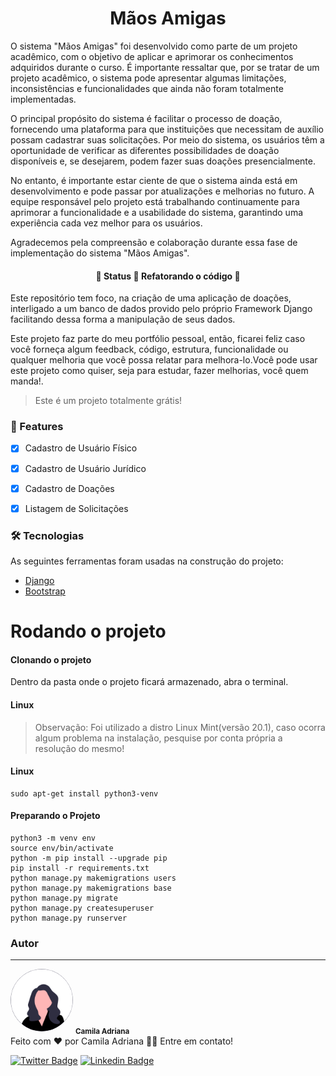 <h1 align="center">Mãos Amigas</h1>
<p>
O sistema "Mãos Amigas" foi desenvolvido como parte de um projeto acadêmico, com o objetivo de aplicar e aprimorar os conhecimentos adquiridos durante o curso. É importante ressaltar que, por se tratar de um projeto acadêmico, o sistema pode apresentar algumas limitações, inconsistências e funcionalidades que ainda não foram totalmente implementadas.
</p>
<p>
O principal propósito do sistema é facilitar o processo de doação, fornecendo uma plataforma para que instituições que necessitam de auxílio possam cadastrar suas solicitações. Por meio do sistema, os usuários têm a oportunidade de verificar as diferentes possibilidades de doação disponíveis e, se desejarem, podem fazer suas doações presencialmente.
</p>
<p>
No entanto, é importante estar ciente de que o sistema ainda está em desenvolvimento e pode passar por atualizações e melhorias no futuro. A equipe responsável pelo projeto está trabalhando continuamente para aprimorar a funcionalidade e a usabilidade do sistema, garantindo uma experiência cada vez melhor para os usuários.
</p>
<p>
Agradecemos pela compreensão e colaboração durante essa fase de implementação do sistema "Mãos Amigas".
</p>
<h4 align="center"> 
	🚧  Status 🚀 Refatorando o código  🚧
</h4>

<!-- <h1 align="center">
  <img alt="Imagem de inicio" title="#ControleDeEstoque" src="staticFile/imagens/Apresentação.png" />
</h1> -->
<p text-align="justify">Este repositório tem foco, na criação de uma aplicação de doações, interligado a um banco de dados provido pelo próprio Framework Django facilitando dessa forma a manipulação de seus dados.</p>
<p text-align="justify">Este projeto faz parte do meu portfólio pessoal, então, ficarei feliz caso você forneça algum feedback, código, estrutura, funcionalidade ou qualquer melhoria que você possa relatar para melhora-lo.Você pode usar este projeto como quiser, seja para estudar, fazer melhorias, você quem manda!.</p>

<blockquote>
Este é um projeto totalmente grátis!
</blockquote>

### 🏁 Features

- [x] Cadastro de Usuário Físico
- [x] Cadastro de Usuário Jurídico
- [x] Cadastro de Doações
- [x] Listagem de Solicitações


### 🛠 Tecnologias
<p>As seguintes ferramentas foram usadas na construção do projeto:</p>

- [Django](https://www.djangoproject.com/start/)
- [Bootstrap](https://getbootstrap.com/)


<h1>Rodando o projeto</h1>
<h4>Clonando o projeto</h4>
<p>Dentro da pasta onde o projeto ficará armazenado, abra o terminal.</p>


<h4>Linux</h4>
<blockquote>
  Observação: Foi utilizado a distro Linux Mint(versão 20.1), caso ocorra algum problema na instalação, pesquise por conta própria a resolução do mesmo!
</blockquote>
<h4>Linux</h4>

``` 
sudo apt-get install python3-venv
```

<h4>Preparando o Projeto</h4>

```
python3 -m venv env
source env/bin/activate
python -m pip install --upgrade pip
pip install -r requirements.txt
python manage.py makemigrations users
python manage.py makemigrations base
python manage.py migrate
python manage.py createsuperuser
python manage.py runserver

```

### Autor
---


 <img style="border-radius: 50%;" src="static/images/undraw_female_avatar_efig.svg" width="100px;" alt=""/>
 <sub><b>Camila Adriana</b></sub></a> <a href="www.linkedin.com/in/camila-adriana-gomes-de-jesus-04767b1ba" title="Foto de perfil"></a><br>
Feito com ❤️ por Camila Adriana 👋🏽 Entre em contato!

[![Twitter Badge](https://img.shields.io/badge/-@camilaA58109563-1ca0f1?style=flat-square&labelColor=1ca0f1&logo=twitter&logoColor=white&link=https://twitter.com/Camila)](https://twitter.com/CamilaA58109563?s=09) [![Linkedin Badge](https://img.shields.io/badge/-Camila-blue?style=flat-square&logo=Linkedin&logoColor=white&link=https://www.linkedin.com/in/Camila/)](https://www.linkedin.com/in/camila-adriana-gomes-de-jesus-04767b1ba/) 